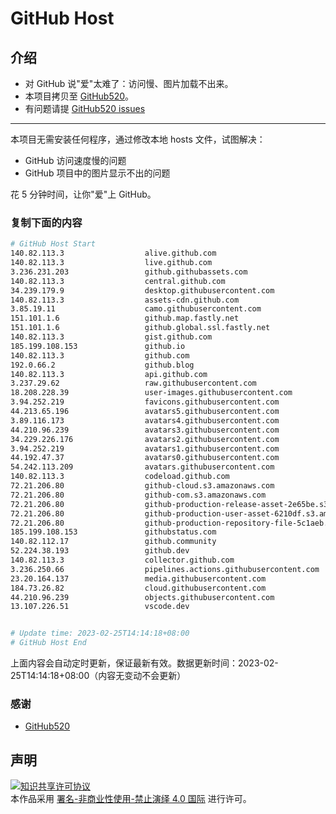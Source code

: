 # GitHub Host
## 介绍
- 对 GitHub 说"爱"太难了：访问慢、图片加载不出来。
- 本项目拷贝至 [GitHub520](https://github.com/521xueweihan/GitHub520)。
- 有问题请提 [GitHub520 issues](https://github.com/521xueweihan/GitHub520/issues/new)

---

本项目无需安装任何程序，通过修改本地 hosts 文件，试图解决：
- GitHub 访问速度慢的问题
- GitHub 项目中的图片显示不出的问题

花 5 分钟时间，让你"爱"上 GitHub。

### 复制下面的内容
```bash
# GitHub Host Start
140.82.113.3                  alive.github.com
140.82.113.3                  live.github.com
3.236.231.203                 github.githubassets.com
140.82.113.3                  central.github.com
34.239.179.9                  desktop.githubusercontent.com
140.82.113.3                  assets-cdn.github.com
3.85.19.11                    camo.githubusercontent.com
151.101.1.6                   github.map.fastly.net
151.101.1.6                   github.global.ssl.fastly.net
140.82.113.3                  gist.github.com
185.199.108.153               github.io
140.82.113.3                  github.com
192.0.66.2                    github.blog
140.82.113.3                  api.github.com
3.237.29.62                   raw.githubusercontent.com
18.208.228.39                 user-images.githubusercontent.com
3.94.252.219                  favicons.githubusercontent.com
44.213.65.196                 avatars5.githubusercontent.com
3.89.116.173                  avatars4.githubusercontent.com
44.210.96.239                 avatars3.githubusercontent.com
34.229.226.176                avatars2.githubusercontent.com
3.94.252.219                  avatars1.githubusercontent.com
44.192.47.37                  avatars0.githubusercontent.com
54.242.113.209                avatars.githubusercontent.com
140.82.113.3                  codeload.github.com
72.21.206.80                  github-cloud.s3.amazonaws.com
72.21.206.80                  github-com.s3.amazonaws.com
72.21.206.80                  github-production-release-asset-2e65be.s3.amazonaws.com
72.21.206.80                  github-production-user-asset-6210df.s3.amazonaws.com
72.21.206.80                  github-production-repository-file-5c1aeb.s3.amazonaws.com
185.199.108.153               githubstatus.com
140.82.112.17                 github.community
52.224.38.193                 github.dev
140.82.113.3                  collector.github.com
3.236.250.66                  pipelines.actions.githubusercontent.com
23.20.164.137                 media.githubusercontent.com
184.73.26.82                  cloud.githubusercontent.com
44.210.96.239                 objects.githubusercontent.com
13.107.226.51                 vscode.dev


# Update time: 2023-02-25T14:14:18+08:00
# GitHub Host End

```
上面内容会自动定时更新，保证最新有效。数据更新时间：2023-02-25T14:14:18+08:00（内容无变动不会更新）

### 感谢

- [GitHub520](https://github.com/521xueweihan/GitHub520)

## 声明
<a rel="license" href="https://creativecommons.org/licenses/by-nc-nd/4.0/deed.zh"><img alt="知识共享许可协议" style="border-width: 0" src="https://licensebuttons.net/l/by-nc-nd/4.0/88x31.png"></a><br>本作品采用 <a rel="license" href="https://creativecommons.org/licenses/by-nc-nd/4.0/deed.zh">署名-非商业性使用-禁止演绎 4.0 国际</a> 进行许可。
